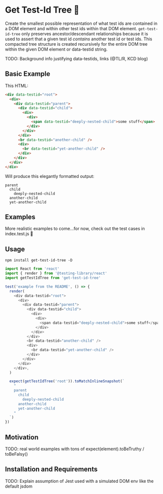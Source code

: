# Get Test-Id Tree 🌴

Create the smallest possible representation of what test ids are contained in a DOM element and within other test ids within that DOM element. `get-test-id-tree` only preserves ancestor/descendant relationships because it is used to assert that a given test id _contains_ another test id or test ids. This compacted tree structure is created recursively for the entire DOM tree within the given DOM element or data-testid string.

TODO: Background info justifying data-testids, links (@TL/R, KCD blog)

## Basic Example

This HTML:

```html
<div data-testid="root">
  <div>
    <div data-testid="parent">
      <div data-testid="child">
        <div>
          <div>
            <span data-testid="deeply-nested-child">some stuff</span>
          </div>
        </div>
      </div>
      <br data-testid="another-child" />
      <div>
        <br data-testid="yet-another-child" />
      </div>
    </div>
  </div>
</div>
```

Will produce this elegantly formatted output:

```
parent
  child
    deeply-nested-child
  another-child
  yet-another-child
```

## Examples

More realistic examples to come...for now, check out the test cases in index.test.js 🙂

## Usage

```
npm install get-test-id-tree -D
```

```js
import React from 'react'
import { render } from '@testing-library/react'
import getTestIdTree from 'get-test-id-tree'

test('example from the README', () => {
  render(
    <div data-testid="root">
      <div>
        <div data-testid="parent">
          <div data-testid="child">
            <div>
              <div>
                <span data-testid="deeply-nested-child">some stuff</span>
              </div>
            </div>
          </div>
          <br data-testid="another-child" />
          <div>
            <br data-testid="yet-another-child" />
          </div>
        </div>
      </div>
    </div>,
  )

  expect(getTestIdTree('root')).toMatchInlineSnapshot(`
    "
    parent
      child
        deeply-nested-child
      another-child
      yet-another-child
    "
  `)
})
```

## Motivation

TODO: real world examples with tons of expect(element).toBeTruthy / toBeFalsy()

## Installation and Requirements

TODO: Explain assumption of Jest used with a simulated DOM env like the default jsdom
